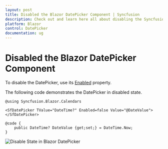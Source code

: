 ```yaml
---
layout: post
title: Disabled the Blazor DatePicker Component | Syncfusion
description: Check out and learn here all about disabling the Syncfusion Blazor DatePicker Component and much more.
platform: Blazor
control: DatePicker
documentation: ug
---
```


# Disabled the Blazor DatePicker Component

To disable the DatePicker, use its [Enabled](https://help.syncfusion.com/cr/blazor/Syncfusion.Blazor.Calendars.SfDatePicker-1.html#Syncfusion_Blazor_Calendars_SfDatePicker_1_Enabled) property.

The following code demonstrates the DatePicker in disabled state.

```cshtml
@using Syncfusion.Blazor.Calendars

<SfDatePicker TValue="DateTime?" Enabled=false Value="@DateValue"></SfDatePicker>

@code {
    public DateTime? DateValue {get;set;} = DateTime.Now;
}
```



![Disable State in Blazor DatePicker](../images/blazor-datepicker-disable-state.png)
<!-- {% previewsample "https://blazorplayground.syncfusion.com/embed/LtLgjvNBJRItRUHw?appbar=false&editor=false&result=true&errorlist=false&theme=bootstrap5" %} -->